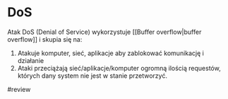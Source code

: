 # DoS
Atak DoS (Denial of Service) wykorzystuje [[Buffer overflow|buffer overflow]] i skupia się na:
1. Atakuje komputer, sieć, aplikacje aby zablokować komunikację i działanie
2. Ataki przeciążają sieć/aplikacje/komputer ogromną ilością requestów, których dany system nie jest w stanie przetworzyć.

#review
